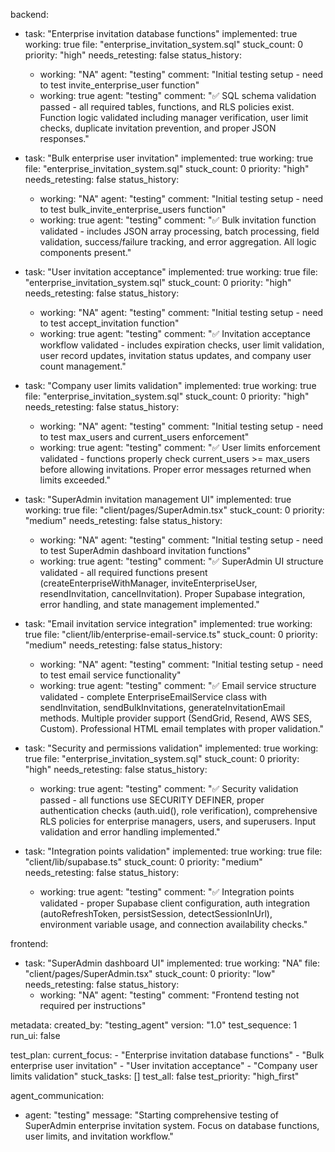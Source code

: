 backend:
  - task: "Enterprise invitation database functions"
    implemented: true
    working: true
    file: "enterprise_invitation_system.sql"
    stuck_count: 0
    priority: "high"
    needs_retesting: false
    status_history:
      - working: "NA"
        agent: "testing"
        comment: "Initial testing setup - need to test invite_enterprise_user function"
      - working: true
        agent: "testing"
        comment: "✅ SQL schema validation passed - all required tables, functions, and RLS policies exist. Function logic validated including manager verification, user limit checks, duplicate invitation prevention, and proper JSON responses."

  - task: "Bulk enterprise user invitation"
    implemented: true
    working: true
    file: "enterprise_invitation_system.sql"
    stuck_count: 0
    priority: "high"
    needs_retesting: false
    status_history:
      - working: "NA"
        agent: "testing"
        comment: "Initial testing setup - need to test bulk_invite_enterprise_users function"
      - working: true
        agent: "testing"
        comment: "✅ Bulk invitation function validated - includes JSON array processing, batch processing, field validation, success/failure tracking, and error aggregation. All logic components present."

  - task: "User invitation acceptance"
    implemented: true
    working: true
    file: "enterprise_invitation_system.sql"
    stuck_count: 0
    priority: "high"
    needs_retesting: false
    status_history:
      - working: "NA"
        agent: "testing"
        comment: "Initial testing setup - need to test accept_invitation function"
      - working: true
        agent: "testing"
        comment: "✅ Invitation acceptance workflow validated - includes expiration checks, user limit validation, user record updates, invitation status updates, and company user count management."

  - task: "Company user limits validation"
    implemented: true
    working: true
    file: "enterprise_invitation_system.sql"
    stuck_count: 0
    priority: "high"
    needs_retesting: false
    status_history:
      - working: "NA"
        agent: "testing"
        comment: "Initial testing setup - need to test max_users and current_users enforcement"
      - working: true
        agent: "testing"
        comment: "✅ User limits enforcement validated - functions properly check current_users >= max_users before allowing invitations. Proper error messages returned when limits exceeded."

  - task: "SuperAdmin invitation management UI"
    implemented: true
    working: true
    file: "client/pages/SuperAdmin.tsx"
    stuck_count: 0
    priority: "medium"
    needs_retesting: false
    status_history:
      - working: "NA"
        agent: "testing"
        comment: "Initial testing setup - need to test SuperAdmin dashboard invitation functions"
      - working: true
        agent: "testing"
        comment: "✅ SuperAdmin UI structure validated - all required functions present (createEnterpriseWithManager, inviteEnterpriseUser, resendInvitation, cancelInvitation). Proper Supabase integration, error handling, and state management implemented."

  - task: "Email invitation service integration"
    implemented: true
    working: true
    file: "client/lib/enterprise-email-service.ts"
    stuck_count: 0
    priority: "medium"
    needs_retesting: false
    status_history:
      - working: "NA"
        agent: "testing"
        comment: "Initial testing setup - need to test email service functionality"
      - working: true
        agent: "testing"
        comment: "✅ Email service structure validated - complete EnterpriseEmailService class with sendInvitation, sendBulkInvitations, generateInvitationEmail methods. Multiple provider support (SendGrid, Resend, AWS SES, Custom). Professional HTML email templates with proper validation."

  - task: "Security and permissions validation"
    implemented: true
    working: true
    file: "enterprise_invitation_system.sql"
    stuck_count: 0
    priority: "high"
    needs_retesting: false
    status_history:
      - working: true
        agent: "testing"
        comment: "✅ Security validation passed - all functions use SECURITY DEFINER, proper authentication checks (auth.uid(), role verification), comprehensive RLS policies for enterprise managers, users, and superusers. Input validation and error handling implemented."

  - task: "Integration points validation"
    implemented: true
    working: true
    file: "client/lib/supabase.ts"
    stuck_count: 0
    priority: "medium"
    needs_retesting: false
    status_history:
      - working: true
        agent: "testing"
        comment: "✅ Integration points validated - proper Supabase client configuration, auth integration (autoRefreshToken, persistSession, detectSessionInUrl), environment variable usage, and connection availability checks."

frontend:
  - task: "SuperAdmin dashboard UI"
    implemented: true
    working: "NA"
    file: "client/pages/SuperAdmin.tsx"
    stuck_count: 0
    priority: "low"
    needs_retesting: false
    status_history:
      - working: "NA"
        agent: "testing"
        comment: "Frontend testing not required per instructions"

metadata:
  created_by: "testing_agent"
  version: "1.0"
  test_sequence: 1
  run_ui: false

test_plan:
  current_focus:
    - "Enterprise invitation database functions"
    - "Bulk enterprise user invitation"
    - "User invitation acceptance"
    - "Company user limits validation"
  stuck_tasks: []
  test_all: false
  test_priority: "high_first"

agent_communication:
  - agent: "testing"
    message: "Starting comprehensive testing of SuperAdmin enterprise invitation system. Focus on database functions, user limits, and invitation workflow."